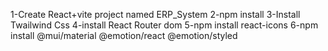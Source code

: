1-Create React+vite project named ERP_System
2-npm install
3-Install Twailwind Css
4-install React Router dom
5-npm install react-icons
6-npm install @mui/material @emotion/react @emotion/styled



